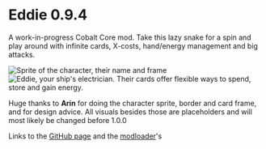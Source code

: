 # Eddie 0.9.4
A work-in-progress Cobalt Core mod.
Take this lazy snake for a spin and play around with infinite cards, X-costs, hand/energy management and big attacks.

![Sprite of the character, their name and frame](https://github.com/TheJazMaster/Eddie/assets/47794482/243962cf-0edb-44ab-92b6-f296f8b6f26c)
![Eddie, your ship's electrician. Their cards offer flexible ways to spend, store and gain energy.](https://github.com/TheJazMaster/Eddie/assets/47794482/2fdf9b3b-0b41-45a4-b185-62262c3e6b0e)

Huge thanks to **Arin** for doing the character sprite, border and card frame, and for design advice.
All visuals besides those are placeholders and will most likely be changed before 1.0.0

Links to the [GitHub page](https://github.com/TheJazMaster/Eddie) and the [modloader](https://github.com/Ewanderer/CobaltCoreModLoader)'s
